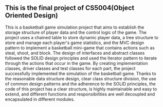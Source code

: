 ## This is the final project of CS5004(Object Oriented Design)

This is a basketball game simulation project that aims to establish the storage structure of player data and the control logic of the game. 
The project uses a chained table to store dynamic player data, a tree structure to store and manage each player's game statistics,
and the MVC design pattern to implement a basketball mini-game that contains actions such as steal, shoot, and block. 
The design of interfaces and abstract classes followed the SOLID design principles and used the Iterator pattern to iterate through 
the actions that occur in the game. By creating implementation classes, driver classes and test classes for each part, the project successfully 
implemented the simulation of the basketball game. Thanks to the reasonable data structure design, clear class structure division, 
the use of common design patterns and the adherence to the SOLID principles, the code of this project has a clear structure, is highly 
maintainable and easy to extend, and different functions and responsibilities are well decoupled and encapsulated in different modules.
